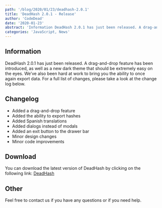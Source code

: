 ```yaml
---
path: '/blog/2020/01/23/deadhash-2.0.1'
title: 'DeadHash 2.0.1 - Release'
author: 'CodeDead'
date: '2020-01-23'
abstract: 'Information DeadHash 2.0.1 has just been released. A drag-and-drop feature has been introduced, as well as a new dark theme that should be extremely easy on the eyes. We’ve also been hard at work to bring you the ability to once again export data. For a full...'
categories: 'JavaScript, News'
---
```


## Information

DeadHash 2.0.1 has just been released. A drag-and-drop feature has been introduced, as well as a new dark theme that should be extremely easy on the eyes. We’ve also been hard at work to bring you the ability to once again export data. For a full list of changes, please take a look at the change log below.

## Changelog

- Added a drag-and-drop feature
- Added the ability to export hashes
- Added Spanish translations
- Added dialogs instead of modals
- Added an exit button to the drawer bar
- Minor design changes
- Minor code improvements

## Download

You can download the latest version of DeadHash by clicking on the following link:
<a href="/software/DeadHash">DeadHash</a>

## Other

Feel free to contact us if you have any questions or if you need help.
